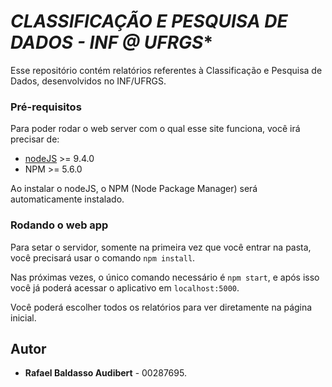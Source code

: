 # *CLASSIFICAÇÃO E PESQUISA DE DADOS - INF @ UFRGS**

Esse repositório contém relatórios referentes à Classificação e Pesquisa de Dados, desenvolvidos no INF/UFRGS.

### Pré-requisitos
Para poder rodar o web server com o qual esse site funciona, você irá precisar de:

* [nodeJS](https://nodejs.org/en/download/) >= 9.4.0
* NPM >= 5.6.0

Ao instalar o nodeJS, o NPM (Node Package Manager) será automaticamente instalado.

### Rodando o web app
Para setar o servidor, somente na primeira vez que você entrar na pasta, você precisará usar o comando `npm install`.

Nas próximas vezes, o único comando necessário é `npm start`, e após isso você já poderá acessar o aplicativo em `localhost:5000`.

Você poderá escolher todos os relatórios para ver diretamente na página inicial.

## Autor
* **Rafael Baldasso Audibert** - 00287695.
